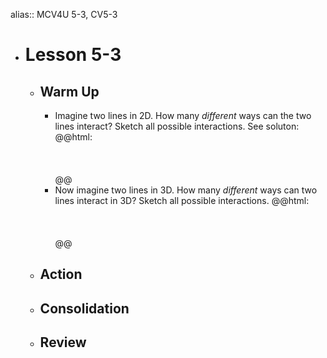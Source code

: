 alias:: MCV4U 5-3, CV5-3

- # Lesson 5-3
	- ## Warm Up
		- Imagine two lines in 2D. How many *different* ways can the two lines interact? Sketch all possible interactions.
		  See soluton:  @@html: <br><br><br><br>@@
		- Now imagine two lines in 3D. How many *different* ways can two lines interact in 3D? Sketch all possible interactions.
		  @@html: <br><br><br><br>@@
	- ## Action
	- ## Consolidation
	- ## Review